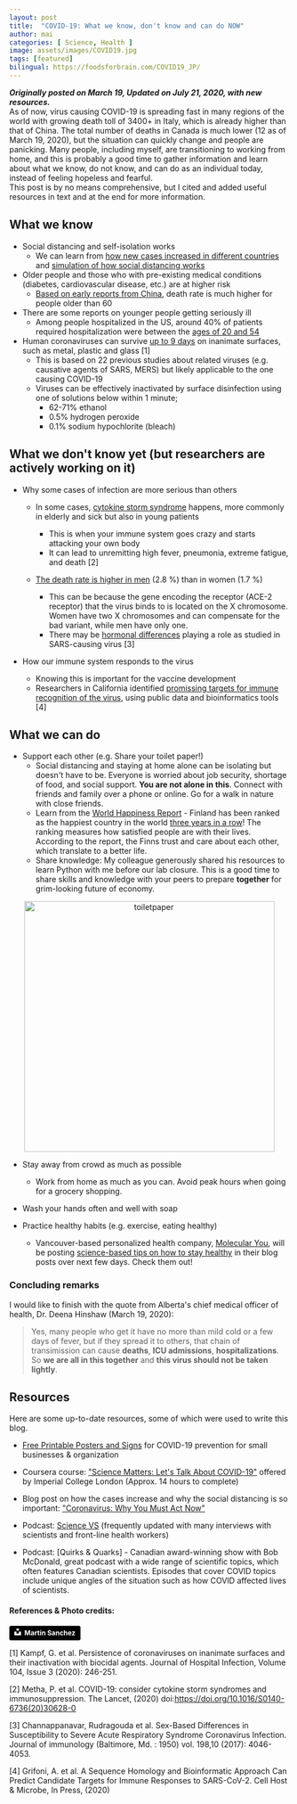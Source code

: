 ```yaml
---
layout: post
title:  "COVID-19: What we know, don't know and can do NOW"
author: mai
categories: [ Science, Health ]
image: assets/images/COVID19.jpg
tags: [featured] 
bilingual: https://foodsforbrain.com/COVID19_JP/
---
```

***Originally posted on March 19, Updated on July 21, 2020, with new resources.*** <br/>
As of now, virus causing COVID-19 is spreading fast in many regions of the world with growing death toll of 3400+ in Italy, which is already higher than that of China. The total number of deaths in Canada is much lower (12 as of March 19, 2020), but the situation can quickly change and people are panicking. Many people, including myself, are transitioning to working from home, and this is probably a good time to gather information and learn about what we know, do not know, and can do as an individual today, instead of feeling hopeless and fearful.  <br/>
This post is by no means comprehensive, but I cited and added useful resources in text and at the end for more information. 

## What we know

- Social distancing and self-isolation works 
	- We can learn from [how new cases increased in different countries] and [simulation of how social distancing works] 
- Older people and those who with pre-existing medical conditions (diabetes, cardiovascular disease, etc.) are at higher risk 
	- [Based on early reports from China], death rate is much higher for people older than 60 
- There are some reports on younger people getting seriously ill
	- Among people hospitalized in the US, around 40% of patients required hospitalization were between the [ages of 20 and 54]
- Human coronaviruses can survive [up to 9 days] on inanimate surfaces, such as metal, plastic and glass [1]
	- This is based on 22 previous studies about related viruses (e.g. causative agents of SARS, MERS) but likely applicable to the one causing COVID-19
	- Viruses can be effectively inactivated by surface disinfection using one of solutions below within 1 minute;
		- 62-71% ethanol
		- 0.5% hydrogen peroxide
		- 0.1% sodium hypochlorite (bleach)

## What we don't know yet (but researchers are actively working on it)

- Why some cases of infection are more serious than others
	* In some cases, [cytokine storm syndrome] happens, more commonly in elderly and sick but also in young patients
		- This is when your immune system goes crazy and starts attacking your own body
		- It can lead to unremitting high fever, pneumonia, extreme fatigue, and death [2]

	* [The death rate is higher in men] (2.8 %) than in women (1.7 %)
		- This can be because the gene encoding the receptor (ACE-2 receptor) that the virus binds to is located on the X chromosome. Women have two X chromosomes and can compensate for the bad variant, while men have only one.
		- There may be [hormonal differences] playing a role as studied in SARS-causing virus [3]

- How our immune system responds to the virus
	* Knowing this is important for the vaccine development 
	* Researchers in California identified [promissing targets for immune recognition of the virus], using public data and bioinformatics tools [4]

## What we can do 

- Support each other (e.g. Share your toilet paper!)
	- Social distancing and staying at home alone can be isolating but doesn't have to be. Everyone is worried about job security, shortage of food, and social support. **You are not alone in this**. Connect with friends and family over a phone or online. Go for a walk in nature with close friends.
	- Learn from the [World Happiness Report] - Finland has been ranked as the happiest country in the world [three years in a row]! The ranking measures how satisfied people are with their lives. According to the report, the Finns trust and care about each other, which translate to a better life.
	- Share knowledge: My colleague generously shared his resources to learn Python with me before our lab closure. This is a good time to share skills and knowledge with your peers to prepare **together** for grim-looking future of economy. 

<div style="text-align:center"><img src="{{ site.url }}/assets/images/toiletpaper.jpg" alt="toiletpaper" width="450"/></div>

- Stay away from crowd as much as possible
	- Work from home as much as you can. Avoid peak hours when going for a grocery shopping.

- Wash your hands often and well with soap
- Practice healthy habits (e.g. exercise, eating healthy)
	- Vancouver-based personalized health company, [Molecular You], will be posting [science-based tips on how to stay healthy] in their blog posts over next few days. Check them out!

### Concluding remarks 

I would like to finish with the quote from Alberta's chief medical officer of health, Dr. Deena Hinshaw (March 19, 2020):

> Yes, many people who get it have no more than mild cold or a few days of fever, but if they spread it to others, that chain of transimission can cause **deaths**, **ICU admissions**, **hospitalizations**. So **we are all in this together** and **this virus should not be taken lightly**.

## Resources

Here are some up-to-date resources, some of which were used to write this blog.

- [Free Printable Posters and Signs] for COVID-19 prevention for small businesses & organization 

- Coursera course: ["Science Matters: Let's Talk About COVID-19"] offered by Imperial College London (Approx. 14 hours to complete)

- Blog post on how the cases increase and why the social distancing is so important: ["Coronavirus: Why You Must Act Now"]

- Podcast: [Science VS] (frequently updated with many interviews with scientists and front-line health workers)

- Podcast: [Quirks & Quarks] - Canadian award-winning show with Bob McDonald, great podcast with a wide range of scientific topics, which often features Canadian scientists. Episodes that cover COVID topics include unique angles of the situation such as how COVID affected lives of scientists. 


#### References & Photo credits:

<a style="background-color:black;color:white;text-decoration:none;padding:4px 6px;font-family:-apple-system, BlinkMacSystemFont, &quot;San Francisco&quot;, &quot;Helvetica Neue&quot;, Helvetica, Ubuntu, Roboto, Noto, &quot;Segoe UI&quot;, Arial, sans-serif;font-size:12px;font-weight:bold;line-height:1.2;display:inline-block;border-radius:3px" href="https://unsplash.com/@martinsanchez?utm_medium=referral&amp;utm_campaign=photographer-credit&amp;utm_content=creditBadge" target="_blank" rel="noopener noreferrer" title="Download free do whatever you want high-resolution photos from Martin Sanchez"><span style="display:inline-block;padding:2px 3px"><svg xmlns="http://www.w3.org/2000/svg" style="height:12px;width:auto;position:relative;vertical-align:middle;top:-2px;fill:white" viewBox="0 0 32 32"><title>unsplash-logo</title><path d="M10 9V0h12v9H10zm12 5h10v18H0V14h10v9h12v-9z"></path></svg></span><span style="display:inline-block;padding:2px 3px">Martin Sanchez</span></a>

[1] Kampf, G. et al. Persistence of coronaviruses on inanimate surfaces and their inactivation with biocidal agents. Journal of Hospital Infection, Volume 104, Issue 3 (2020): 246-251.

[2] Metha, P. et al. COVID-19: consider cytokine storm syndromes and immunosuppression. The Lancet, (2020) doi:https://doi.org/10.1016/S0140-6736(20)30628-0

[3] Channappanavar, Rudragouda et al. Sex-Based Differences in Susceptibility to Severe Acute Respiratory Syndrome Coronavirus Infection. Journal of immunology (Baltimore, Md. : 1950) vol. 198,10 (2017): 4046-4053.

[4] Grifoni, A. et al. A Sequence Homology and Bioinformatic Approach Can Predict Candidate Targets for Immune Responses to SARS-CoV-2. Cell Host & Microbe, In Press, (2020)

[how new cases increased in different countries]:https://www.visualcapitalist.com/infection-trajectory-flattening-the-covid19-curve/
[simulation of how social distancing works]: https://www.washingtonpost.com/graphics/2020/world/corona-simulator/?fbclid=IwAR03eWoGI8LO3Fx8jYGF0Rm0WMzPi5GPiumRpH7ZVHQ9jRmJk819f9oOE7k
[Based on early reports from China]: https://www.worldometers.info/coronavirus/coronavirus-age-sex-demographics/
[ages of 20 and 54]: https://www.cdc.gov/mmwr/volumes/69/wr/mm6912e2.htm?s_cid=mm6912e2_w
[up to 9 days]:https://www.journalofhospitalinfection.com/article/S0195-6701(20)30046-3/fulltext
[cytokine storm syndrome]: https://www.sinobiological.com/cytokine-storm-cytokine-storms-a-5800.html
[The death rate is higher in men]: https://www.the-scientist.com/news-opinion/why-some-covid-19-cases-are-worse-than-others-67160
[hormonal differences]: https://www.ncbi.nlm.nih.gov/pmc/articles/PMC5450662/
[promissing targets for immune recognition of the virus]: https://www.sciencedirect.com/science/article/pii/S1931312820301669
[Free Printable Posters and Signs]:https://www.websiteplanet.com/blog/free-printable-posters-covid-19/
["Science Matters: Let's Talk About COVID-19"]: https://www.coursera.org/learn/covid-19
["Coronavirus: Why You Must Act Now"]: https://medium.com/@tomaspueyo/coronavirus-act-today-or-people-will-die-f4d3d9cd99ca
[World Happiness Report]: https://worldhappiness.report/ed/2019/changing-world-happiness/
[three years in a row]:https://www.nytimes.com/2020/03/20/world/europe/world-happiness-report.html?te=1&nl=morning-briefing&emc=edit_NN_p_20200320&section=whatElse&campaign_id=9&instance_id=16929&segment_id=22414&user_id=d36bc0e7ea7a6ea9554308a268097239&regi_id=102902821ion=whatElse
[Molecular You]:https://molecularyou.com/
[science-based tips on how to stay healthy]: https://blog.molecularyou.com/staying-healthy-during-self-isolation
[Science VS]: https://gimletmedia.com/shows/science-vs


